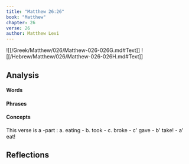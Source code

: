 ```yaml
---
title: "Matthew 26:26"
book: "Matthew"
chapter: 26
verse: 26
author: Matthew Levi
---
```

![[/Greek/Matthew/026/Matthew-026-026G.md#Text]]
![[/Hebrew/Matthew/026/Matthew-026-026H.md#Text]]

## Analysis

#### Words

#### Phrases

#### Concepts

This verse is a -part : a. eating - b. took - c. broke - c' gave - b' take! - a' eat!

## Reflections
